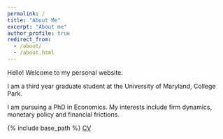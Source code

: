 ```yaml
---
permalink: /
title: "About Me"
excerpt: "About me"
author_profile: true
redirect_from: 
  - /about/
  - /about.html
---
```



Hello! Welcome to my personal website.

I am a third year graduate student at the University of Maryland, College Park.

I am pursuing a PhD in Economics. My interests include firm dynamics, monetary policy and financial frictions.


{% include base_path %}
[CV](files/cv.pdf)
